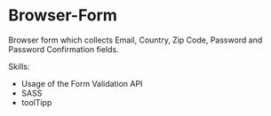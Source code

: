 # Browser-Form
 Browser form which collects Email, Country, Zip Code, Password and Password Confirmation fields.

Skills:
- Usage of the Form Validation API
- SASS
- toolTipp
